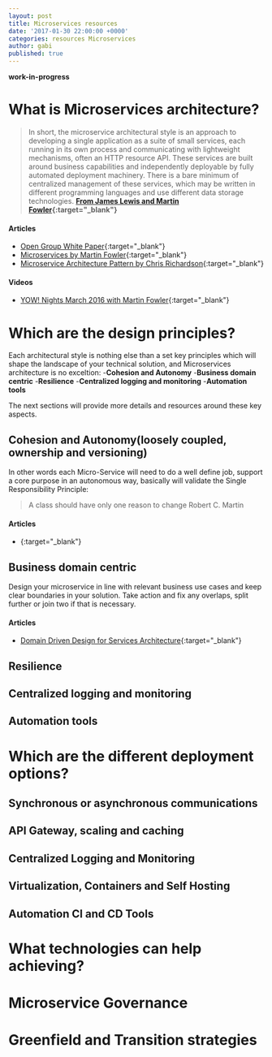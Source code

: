 ```yaml
---
layout: post
title: Microservices resources
date: '2017-01-30 22:00:00 +0000'
categories: resources Microservices
author: gabi
published: true
---
```


**work-in-progress**

# What is Microservices architecture?

> In short, the microservice architectural style is an approach to developing a single application as a suite of small services, each running in its own process and communicating with lightweight mechanisms, often an HTTP resource API. These services are built around business capabilities and independently deployable by fully automated deployment machinery. There is a bare minimum of centralized management of these services, which may be written in different programming languages and use different data storage technologies.
**[From James Lewis and Martin Fowler](https://martinfowler.com/articles/microservices.html){:target="_blank"}**

#### **Articles**
* [Open Group White Paper](https://www2.opengroup.org/ogsys/catalog/W169){:target="_blank"}
* [Microservices by Martin Fowler](https://martinfowler.com/articles/microservices.html){:target="_blank"}
* [Microservice Architecture Pattern by Chris Richardson](http://microservices.io/patterns/microservices.html){:target="_blank"}

#### **Videos**
* [YOW! Nights March 2016 with Martin Fowler](https://www.youtube.com/watch?v=Irlw-LGIJO4){:target="_blank"}

# Which are the design principles?
Each architectural style is nothing else than a set key principles which will shape the landscape of your technical solution, and Microservices architecture is no exceltion:
-**Cohesion and Autonomy**
-**Business domain centric**
-**Resilience**
-**Centralized logging and monitoring**
-**Automation tools**

The next sections will provide more details and resources around these key aspects. 

## Cohesion and Autonomy(loosely coupled, ownership and versioning)
In other words each Micro-Service will need to do a well define job, support a core purpose in an autonomous way, basically will validate the Single Responsibility Principle: 
> A class should have only one reason to change
Robert C. Martin

#### **Articles**
* [](https://en.wikipedia.org/wiki/Single_responsibility_principle){:target="_blank"}

## Business domain centric
Design your microservice in line with relevant business use cases and keep clear boundaries in your solution. Take action and fix any overlaps, split further or join two if that is necessary. 

#### **Articles**
* [Domain Driven Design for Services Architecture](https://www.thoughtworks.com/insights/blog/domain-driven-design-services-architecture){:target="_blank"}

## Resilience

## Centralized logging and monitoring

## Automation tools

# Which are the different deployment options?

## Synchronous or asynchronous communications

## API Gateway, scaling and caching

## Centralized Logging and Monitoring

## Virtualization, Containers and Self Hosting

## Automation CI and CD Tools

# What technologies can help achieving?

# Microservice Governance

# Greenfield and Transition strategies
